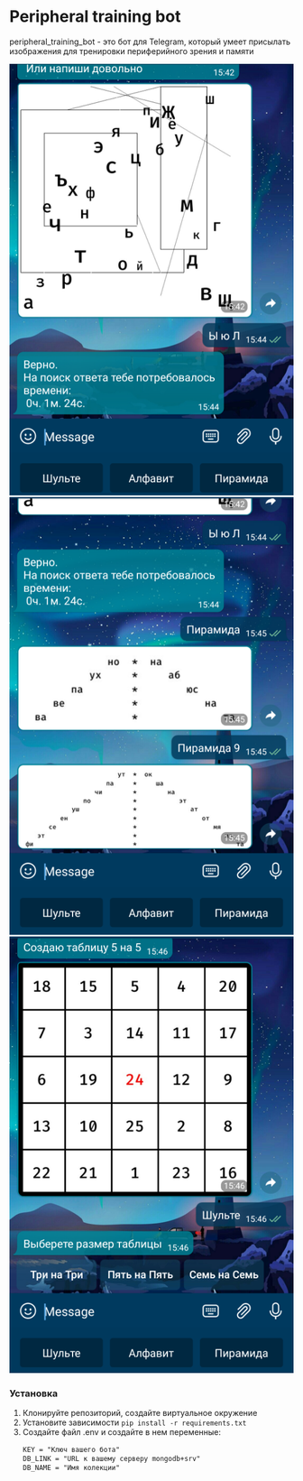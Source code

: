 # Peripheral training bot

peripheral_training_bot - это бот для Telegram, который умеет присылать изображения
для тренировки периферийного зрения и памяти

![alt text](images/screenshot_1.png)
![alt text](images/screenshot_2.png)
![alt text](images/screenshot_3.png)

### Установка

1. Клонируйте репозиторий, создайте виртуальное окружение
2. Установите зависимости `pip install -r requirements.txt`
3. Создайте файл .env и создайте в нем переменные:
    ```
    KEY = "Ключ вашего бота"
    DB_LINK = "URL к вашему серверу mongodb+srv"
    DB_NAME = "Имя колекции"
    ```